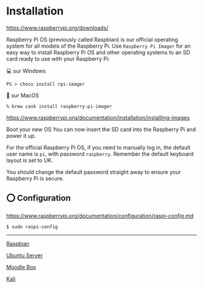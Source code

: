 # Installation

https://www.raspberrypi.org/downloads/

Raspberry Pi OS (previously called Raspbian) is our official operating system for all models of the Raspberry Pi.
Use `Raspberry Pi Imager` for an easy way to install Raspberry Pi OS and other operating systems to an SD card ready to use with your Raspberry Pi:

:computer: sur Windows

```
PS > choco install rpi-imager
```

:apple: sur MacOS

```
% brew cask install raspberry-pi-imager
```

https://www.raspberrypi.org/documentation/installation/installing-images

Boot your new OS
You can now insert the SD card into the Raspberry Pi and power it up.

For the official Raspberry Pi OS, if you need to manually log in, the default user name is `pi`, with password `raspberry`. Remember the default keyboard layout is set to UK.

You should change the default password straight away to ensure your Raspberry Pi is secure.

## :o: Configuration


https://www.raspberrypi.org/documentation/configuration/raspi-config.md

```
$ sudo raspi-config
```

---

[Raspbian](Raspbian.md)

[Ubuntu Server](Ubuntu.md)

[Moodle Box](moodlebox.md)

[Kali](Kali.md)
